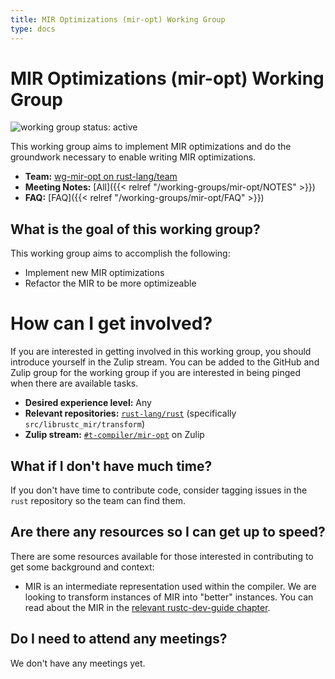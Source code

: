 ```yaml
---
title: MIR Optimizations (mir-opt) Working Group
type: docs
---
```

# MIR Optimizations (mir-opt) Working Group
![working group status: active][status]

This working group aims to implement MIR optimizations and do the groundwork necessary to enable
writing MIR optimizations.

- **Team:** [wg-mir-opt on rust-lang/team](https://github.com/rust-lang/team/blob/master/teams/wg-mir-opt.toml)
- **Meeting Notes:** [All]({{< relref "/working-groups/mir-opt/NOTES" >}})
- **FAQ:** [FAQ]({{< relref "/working-groups/mir-opt/FAQ" >}})

[status]: https://img.shields.io/badge/status-active-brightgreen.svg?style=for-the-badge
[oli-obk]: https://github.com/oli-obk

## What is the goal of this working group?
This working group aims to accomplish the following:

- Implement new MIR optimizations
- Refactor the MIR to be more optimizeable

# How can I get involved?
If you are interested in getting involved in this working group, you should introduce yourself
in the Zulip stream. You can be added to the GitHub and Zulip
group for the working group if you are interested in being pinged when there are available tasks.

- **Desired experience level:** Any
- **Relevant repositories:** [`rust-lang/rust`][repo] (specifically `src/librustc_mir/transform`)
- **Zulip stream:** [`#t-compiler/mir-opt`][zulip] on Zulip

[repo]: https://github.com/rust-lang/rust
[zulip]: https://rust-lang.zulipchat.com/#narrow/stream/189540-t-compiler.2Fwg-mir-opt

## What if I don't have much time?
If you don't have time to contribute code, consider tagging issues in the `rust` repository so
the team can find them.

## Are there any resources so I can get up to speed?
There are some resources available for those interested in contributing to get some background
and context:

- MIR is an intermediate representation used within the compiler. We are looking to transform
  instances of MIR into "better" instances. You can read about the MIR in
  the [relevant rustc-dev-guide chapter](https://rustc-dev-guide.rust-lang.org/mir/index.html).

## Do I need to attend any meetings?
We don't have any meetings yet.